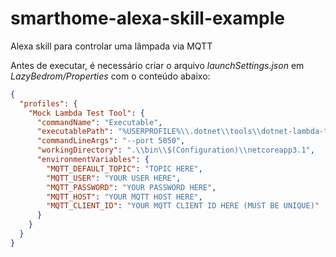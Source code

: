 # smarthome-alexa-skill-example
Alexa skill para controlar uma lâmpada via MQTT

Antes de executar, é necessário criar o arquivo *launchSettings.json* em *LazyBedrom/Properties* com o conteúdo abaixo: 

```json
{
  "profiles": {
    "Mock Lambda Test Tool": {
      "commandName": "Executable",
      "executablePath": "%USERPROFILE%\\.dotnet\\tools\\dotnet-lambda-test-tool-3.1.exe",
      "commandLineArgs": "--port 5050",
      "workingDirectory": ".\\bin\\$(Configuration)\\netcoreapp3.1",
      "environmentVariables": {
        "MQTT_DEFAULT_TOPIC": "TOPIC HERE",
        "MQTT_USER": "YOUR USER HERE",
        "MQTT_PASSWORD": "YOUR PASSWORD HERE",
        "MQTT_HOST": "YOUR MQTT HOST HERE",
        "MQTT_CLIENT_ID": "YOUR MQTT CLIENT ID HERE (MUST BE UNIQUE)"
      }
    }
  }
}
```
